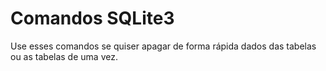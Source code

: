 # Comandos SQLite3

Use esses comandos se quiser apagar de forma rápida dados das tabelas ou as tabelas de uma vez.
